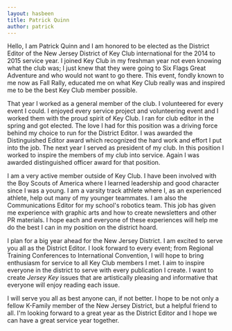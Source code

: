 ```yaml
---
layout: hasbeen
title: Patrick Quinn
author: patrick
---
```


Hello, I am Patrick Quinn and I am honored to be elected as the District Editor of the New Jersey District of Key
Club international for the 2014 to 2015 service year. I joined Key Club in my freshman year not even knowing
what the club was; I just knew that they were going to Six Flags Great Adventure and who would not want to go
there. This event, fondly known to me now as Fall Rally, educated me on what Key Club really was and inspired
me to be the best Key Club member possible.

That year I worked as a general member of the club. I volunteered for every event I could. I enjoyed every service
project and volunteering event and I worked them with the proud spirit of Key Club. I ran for club editor in the
spring and got elected. The love I had for this position was a driving force behind my choice to run for the
District Editor. I was awarded the Distinguished Editor award which recognized the hard work and effort I put
into the job. The next year I served as president of my club. In this position I worked to inspire the members of
my club into service. Again I was awarded distinguished officer award for that position.

I am a very active member outside of Key Club. I have been involved with the Boy Scouts of America where I learned leadership and good character since I was a young. I am a varsity track athlete where I, as an experienced
athlete, help out many of my younger teammates. I am also the Communications Editor for my school's robotics team. This job has given me experience with graphic arts and how to create newsletters and other PR materials. I hope each and everyone of these experiences will help me do the best I can in my position on the district hoard.

I plan for a big year ahead for the New Jersey District. I am excited to serve you all as the District Editor. I look forward to every event; from Regional Training Conferences to International Convention, I will hope to bring enthusiasm for service to all Key Club members I met. I aim to inspire everyone in the district to serve with every publication I create. I want to create *Jersey Key* issues that are artistically pleasing and informative that everyone will enjoy reading each issue.

I will serve you all as best anyone can, if not better. I hope to be not only a fellow K-Family member of the New Jersey District, but a helpful friend to all. I'm looking forward to a great year as the District Editor and I hope we can have a great service year together.
